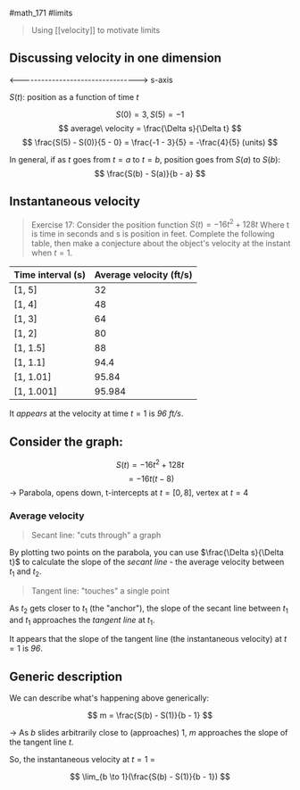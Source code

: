 #math_171 #limits

> Using [[velocity]] to motivate limits

## Discussing velocity in one dimension

<---------------------------------> s-axis

$S(t)$: position as a function of time $t$

$$ S(0) = 3, S(5) = -1 $$
$$ average\ velocity = \frac{\Delta s}{\Delta t} $$
$$ \frac{S(5) - S(0)}{5 - 0} = \frac{-1 - 3}{5} = -\frac{4}{5} (units) $$

In general, if as $t$ goes from $t = a$ to $t = b$, position goes from $S(a)$ to $S(b)$:
$$ \frac{S(b) - S(a)}{b - a} $$

## Instantaneous velocity

> Exercise 17: Consider the position function $S(t) = -16t^2 + 128t$
> Where t is time in seconds and s is position in feet. Complete the following table, then make a conjecture about the object's velocity at the instant when $t = 1$.

| Time interval (s) | Average velocity (ft/s) |
| ------------- | ---------------- |
| \[1, 5] | 32 |
| \[1, 4] | 48 |
| \[1, 3] | 64 |
| \[1, 2] | 80 |
| \[1, 1.5] | 88 |
| \[1, 1.1] | 94.4 |
| \[1, 1.01] | 95.84 |
| \[1, 1.001] | 95.984 |

It *appears* at the velocity at time $t = 1$ is *96 ft/s*.

## Consider the graph:

$$ S(t) = -16t^2 + 128t $$
$$ = -16t(t - 8) $$
-> Parabola, opens down, t-intercepts at $t = [0, 8]$, vertex at $t = 4$

### Average velocity

> Secant line: "cuts through" a graph

By plotting two points on the parabola, you can use $\frac{\Delta s}{\Delta t}$ to calculate the slope of the *secant line* - the average velocity between $t_1$ and $t_2$.

> Tangent line: "touches" a single point

As $t_2$ gets closer to $t_1$ (the "anchor"), the slope of the secant line between $t_1$ and $t_1$ approaches the *tangent line* at $t_1$.

It appears that the slope of the tangent line (the instantaneous velocity) at $t = 1$ is *96*.

## Generic description

We can describe what's happening above generically:

$$ m = \frac{S(b) - S(1)}{b - 1} $$

-> As $b$ slides arbitrarily close to (approaches) 1, $m$ approaches the slope of the tangent line $t$.

So, the instantaneous velocity at $t = 1$ =

$$ \lim_{b \to 1}(\frac{S(b) - S(1)}{b - 1}) $$